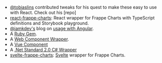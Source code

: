 

- [@tobiaslins](https://github.com/tobiaslins) contributed tweaks for his quest to make these easy to use with React. Check out his [repo]
- [react-frappe-charts](https://github.com/sheshbabu/react-frappe-charts): React wrapper for Frappe Charts with TypeScript definitions and Storybook playground.
- [@iamkdev's](https://github.com/iamkdev) blog on [usage with Angular](https://medium.com/@iamkdev/Frappe-charts-with-angular-c9c5dd075d9f).
- A [Ruby Gem](https://github.com/pacuna/frappe_charts).
- A [Web Component Wrapper](https://www.webcomponents.org/element/xtal-frappe-chart).
- A [Vue Component](https://github.com/JustSteveKing/vue2-frappe)
- A [.Net Standard 2.0 C# Wrapper](https://github.com/tolbxela/FrappeCharts.NET)
- [svelte-frappe-charts](https://github.com/himynameisdave/svelte-frappe-charts): [Svelte](https://svelte.dev/) wrapper for Frappe Charts.
